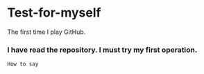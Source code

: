 # Test-for-myself
The first time I play GitHub.
### I have read the repository. I must try my first operation.
`How to say`

